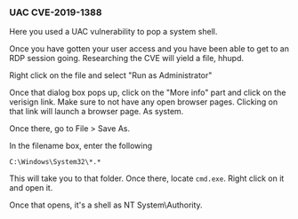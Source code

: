 ### UAC CVE-2019-1388

Here you used a UAC vulnerability to pop a system shell.

Once you have gotten your user access and you have been able to get to an RDP session going.  Researching the CVE will yield a file, hhupd.

Right click on the file and select "Run as Administrator"

Once that dialog box pops up, click on the "More info" part and click on the verisign link.  Make sure to not have any open browser pages.  Clicking on that link will launch a browser page.  As system.

Once there, go to File > Save As.

In the filename box, enter the following

`C:\Windows\System32\*.*`

This will take you to that folder.  Once there, locate `cmd.exe`.  Right click on it and open it.

Once that opens, it's a shell as NT System\Authority.
